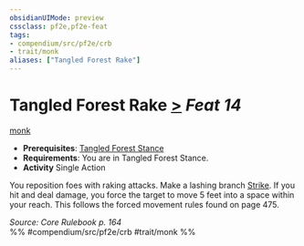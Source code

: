 ```yaml
---
obsidianUIMode: preview
cssclass: pf2e,pf2e-feat
tags:
- compendium/src/pf2e/crb
- trait/monk
aliases: ["Tangled Forest Rake"]
---
```

# Tangled Forest Rake  [>](../../Rules/core-rulebook/chapter-9-playing-the-game.md#Actions "Single Action") *Feat 14*  
[monk](../../Rules/traits/monk.md)  

- **Prerequisites**: [Tangled Forest Stance](tangled-forest-stance.md)
- **Requirements**: You are in Tangled Forest Stance.
- **Activity** Single Action

You reposition foes with raking attacks. Make a lashing branch [Strike](../../Rules/actions/strike.md). If you hit and deal damage, you force the target to move 5 feet into a space within your reach. This follows the forced movement rules found on page 475.

*Source: Core Rulebook p. 164*  
%% #compendium/src/pf2e/crb #trait/monk %%